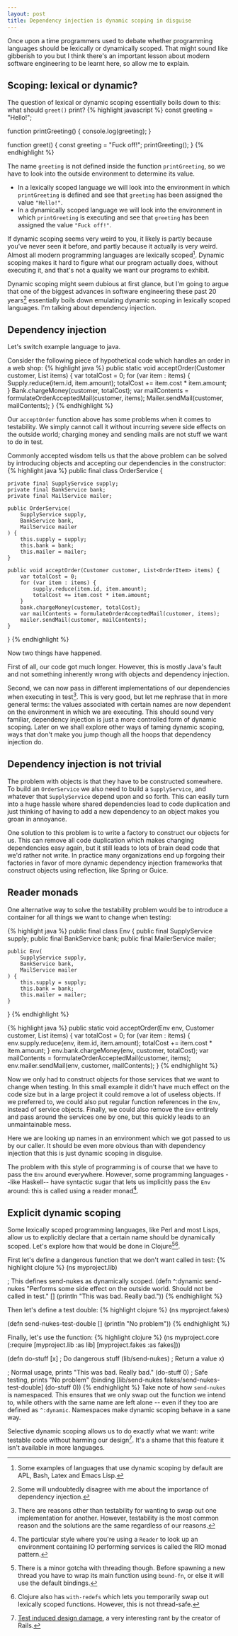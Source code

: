 ```yaml
---
layout: post
title: Dependency injection is dynamic scoping in disguise
---
```

Once upon a time programmers used to debate whether programming
languages should be lexically or dynamically scoped. That might sound like gibberish to you
but I think there's an important lesson about modern software engineering
to be learnt here, so allow me to explain.

## Scoping: lexical or dynamic?
The question of lexical or dynamic scoping essentially boils down to this:
what should `greet()` print?
{% highlight javascript %}
const greeting = "Hello!";

function printGreeting() {
    console.log(greeting);
}

function greet() {
    const greeting = "Fuck off!";
    printGreeting();
}
{% endhighlight %}

The name `greeting` is not defined inside the function `printGreeting`, so
we have to look into the outside environment to determine its value.
* In a lexically scoped language we will look into the environment in which `printGreeting`
is defined and see that `greeting` has been assigned the value `"Hello!"`.
* In a dynamically scoped language we will look into the environment in which `printGreeting`
is executing and see that `greeting` has been assigned the value `"Fuck off!"`.

If dynamic scoping seems very weird to you, it likely is partly because you've never seen it before,
and partly because it actually is very weird. Almost all modern programming languages are lexically
scoped[^dynamic-languages]. Dynamic scoping makes it hard to figure what our program actually does, without executing it,
and that's not a quality we want our programs to exhibit.

Dynamic scoping might seem dubious at first glance, but I'm going to argue that one of the biggest
advances in software engineering these past 20 years[^debatable] essentially boils down emulating dynamic scoping
in lexically scoped languages. I'm talking about dependency injection.

## Dependency injection
Let's switch example language to java.

Consider the following piece of hypothetical code which handles an order in a web shop:
{% highlight java %}
public static void acceptOrder(Customer customer, List<OrderItem> items) {
    var totalCost = 0;
    for (var item : items) {
        Supply.reduce(item.id, item.amount);
        totalCost += item.cost * item.amount;
    }
    Bank.chargeMoney(customer, totalCost);
    var mailContents = formulateOrderAcceptedMail(customer, items);
    Mailer.sendMail(customer, mailContents);
}
{% endhighlight %}

Our `acceptOrder` function above has some problems when it comes to testability.
We simply cannot call it without incurring severe side effects on the outside world;
charging money and sending mails are not stuff we want to do in test.

Commonly accepted wisdom tells us that the above problem can be solved by
introducing objects and accepting our dependencies in the constructor:
{% highlight java %}
public final class OrderService {

    private final SupplyService supply;
    private final BankService bank;
    private final MailService mailer;

    public OrderService(
        SupplyService supply,
        BankService bank,
        MailService mailer
    ) {
        this.supply = supply;
        this.bank = bank;
        this.mailer = mailer;
    }

    public void acceptOrder(Customer customer, List<OrderItem> items) {
        var totalCost = 0;
        for (var item : items) {
            supply.reduce(item.id, item.amount);
            totalCost += item.cost * item.amount;
        }
        bank.chargeMoney(customer, totalCost);
        var mailContents = formulateOrderAcceptedMail(customer, items);
        mailer.sendMail(customer, mailContents);
    }
}
{% endhighlight %}

Now two things have happened. 

First of all, our code got much longer. However, 
this is mostly Java's fault and not something inherently wrong with objects 
and dependency injection. 

Second, we can now pass in different implementations 
of our dependencies when executing in test[^testability]. This is very good, but let me rephrase
that in more general terms: the values associated with certain names are now dependent on the environment
in which we are executing. This should sound very familiar,
dependency injection is just a more controlled form of dynamic scoping. Later
on we shall explore other ways of taming dynamic scoping, ways that don't make you
jump though all the hoops that dependency injection do.

## Dependency injection is not trivial
The problem with objects is that they have to be constructed somewhere. To
build an `OrderService` we also need to build a `SupplyService`, and whatever
that `SupplyService` depend upon and so forth. This can easily turn into a huge
hassle where shared dependencies lead to code duplication and just thinking of
having to add a new dependency to an object makes you groan in annoyance.

One solution to this problem is to write a factory to construct our objects for us.
This can remove all code duplication which makes changing dependencies easy again,
but it still leads to lots of brain dead code that we'd rather not write. In practice many
organizations end up forgoing their factories in favor of more dynamic dependency
injection frameworks that construct objects using reflection, like Spring or Guice.

## Reader monads
One alternative way to solve the testability problem would be to introduce a 
container for all things we want to change when testing:

{% highlight java %}
public final class Env {
    public final SupplyService supply;
    public final BankService bank;
    public final MailerService mailer;

    public Env(
        SupplyService supply,
        BankService bank,
        MailService mailer
    ) {
        this.supply = supply;
        this.bank = bank;
        this.mailer = mailer;
    }
}
{% endhighlight %}

{% highlight java %}
public static void acceptOrder(Env env, Customer customer, List<OrderItem> items) {
    var totalCost = 0;
    for (var item : items) {
        env.supply.reduce(env, item.id, item.amount);
        totalCost += item.cost * item.amount;
    }
    env.bank.chargeMoney(env, customer, totalCost);
    var mailContents = formulateOrderAcceptedMail(customer, items);
    env.mailer.sendMail(env, customer, mailContents);
}
{% endhighlight %}

Now we only had to construct objects for those services that we want to change
when testing. In this small example it didn't have much effect on the code size
but in a large project it could remove a lot of useless objects. If we preferred to, we could also put
regular function references in the `Env`, instead of service objects.
Finally, we could also remove the `Env` entirely and pass around the services one by one, but
this quickly leads to an unmaintainable mess.

Here we are looking up names in an environment which we got passed to us by our caller.
It should be even more obvious than with dependency injection that this is just dynamic scoping in disguise.

The problem with this style of programming is of course that we have to pass the `Env` around everywhere.
However, some programming languages --like Haskell-- have syntactic sugar that lets us implicitly pass
the `Env` around: this is called using a reader monad[^rio].

## Explicit dynamic scoping
Some lexically scoped programming languages, like Perl and most Lisps, allow us to explicitly
declare that a certain name should be dynamically scoped. Let's explore how that would be done
in Clojure[^gotcha][^redef].

First let's define a dangerous function that we don't want called in test:
{% highlight clojure %}
(ns myproject.lib)

; This defines send-nukes as dynamically scoped.
(defn ^:dynamic send-nukes
  "Performs some side effect on the outside world. Should not be called in test."
  []
  (println "This was bad. Really bad."))
{% endhighlight %}

Then let's define a test double:
{% highlight clojure %}
(ns myproject.fakes)

(defn send-nukes-test-double []
  (println "No problem"))
{% endhighlight %}

Finally, let's use the function:
{% highlight clojure %}
(ns myproject.core
  (:require [myproject.lib :as lib]
            [myproject.fakes :as fakes]))

(defn do-stuff [x]
  ; Do dangerous stuff
  (lib/send-nukes)
  ; Return a value
  x)

; Normal usage, prints "This was bad. Really bad."
(do-stuff 0)
; Safe testing, prints "No problem"
(binding [lib/send-nukes fakes/send-nukes-test-double]
  (do-stuff 0))
{% endhighlight %}
Take note of how `send-nukes` is namespaced. This ensures that we only swap out the
function we intend to, while others with the same name are left alone -- even if they
too are defined as `^:dynamic`. Namespaces make dynamic scoping behave in a sane way.

Selective dynamic scoping allows us to do exactly what we want: write testable code without harming
our design[^dhh]. It's a shame that this feature it isn't available in more languages.

[^dynamic-languages]:
    Some examples of languages that use dynamic scoping by default are APL, Bash,
    Latex and Emacs Lisp.

[^debatable]:
    Some will undoubtedly disagree with me about the importance of dependency injection.

[^testability]:
    There are reasons other than testability for wanting to swap out one implementation
    for another. However, testability is the most common reason and the solutions are the
    same regardless of our reasons.

[^rio]:
    The particular style where you're using a `Reader` to look up an environment containing IO performing
    services is called the RIO monad pattern.

[^redef]:
    Clojure also has `with-redefs` which lets you temporarily swap out lexically scoped functions.
    However, this is not thread-safe.

[^dhh]:
    [Test induced design damage](https://dhh.dk/2014/test-induced-design-damage.html), a very interesting
    rant by the creator of Rails.

[^gotcha]: 
    There is a minor gotcha with threading though. Before spawning a new thread
    you have to wrap its main function using `bound-fn`, or else it will use the default bindings.